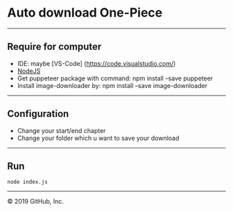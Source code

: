 # Auto download One-Piece  
---
## Require for computer
- IDE: maybe [VS-Code] (https://code.visualstudio.com/)
- [NodeJS](https://nodejs.org/en/download/) 
- Get puppeteer package with command:
    npm install –save puppeteer
- Install image-downloader by:
    npm install –save image-downloader
---
## Configuration
 * Change your start/end chapter
 * Change your folder which u want to save your download
 ---
## Run
    node index.js
 ---
© 2019 GitHub, Inc.
